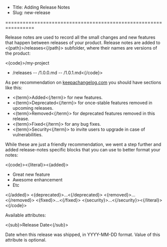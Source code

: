 * Title: Adding Release Notes
* Slug: new-release

================================================================

Release notes are used to record all the small changes and new features that happen between releases of your product. Release notes are added to <{path}>/releases<{/path}> subfolder, where their names are versions of the product:

<{code}>/my-project
- /releases
-- /1.0.0.md
-- /1.0.1.md<{/code}>

As per recommendation on [keepachangelog.com](http://keepachangelog.com) you should have sections like this:

* <{term}>Added<{/term}> for new features.
* <{term}>Deprecated<{/term}> for once-stable features removed in upcoming releases.
* <{term}>Removed<{/term}> for deprecated features removed in this release.
* <{term}>Fixed<{/term}> for any bug fixes.
* <{term}>Security<{/term}> to invite users to upgrade in case of vulnerabilities.

While these are just a friendly recommendation, we went a step further and added release-notes specific blocks that you can use to better format your notes:

<{code}><{literal}><{added}>

* Great new feature
* Awesome enhancement
* Etc

<{/added}>
<{deprecated}>…<{/deprecated}>
<{removed}>…<{/removed}>
<{fixed}>…<{/fixed}>
<{security}>…<{/security}><{/literal}><{/code}>

Available attributes:

<{sub}>Release Date<{/sub}>

Date when this release was shipped, in YYYY-MM-DD format. Value of this attribute is optional.